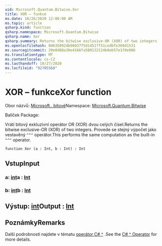 ```yaml
---
uid: Microsoft.Quantum.Bitwise.Xor
title: XOR – funkce
ms.date: 10/26/2020 12:00:00 AM
ms.topic: article
qsharp.kind: function
qsharp.namespace: Microsoft.Quantum.Bitwise
qsharp.name: Xor
qsharp.summary: Returns the bitwise exclusive-OR (XOR) of two integers. This performs the same computation as the built-in `^^^` operator.
ms.openlocfilehash: 0d635092db96037f5d1451ff51cedbfe369d1531
ms.sourcegitcommit: 29e0d88a30e4166fa580132124b0eb57e1f0e986
ms.translationtype: MT
ms.contentlocale: cs-CZ
ms.lasthandoff: 10/27/2020
ms.locfileid: "92705568"
---
```

# <a name="xor-function"></a><span data-ttu-id="aa3af-102">XOR – funkce</span><span class="sxs-lookup"><span data-stu-id="aa3af-102">Xor function</span></span>

<span data-ttu-id="aa3af-103">Obor názvů: [Microsoft.. bitové](xref:Microsoft.Quantum.Bitwise)</span><span class="sxs-lookup"><span data-stu-id="aa3af-103">Namespace: [Microsoft.Quantum.Bitwise](xref:Microsoft.Quantum.Bitwise)</span></span>

<span data-ttu-id="aa3af-104">Balíček [](https://nuget.org/packages/)</span><span class="sxs-lookup"><span data-stu-id="aa3af-104">Package: [](https://nuget.org/packages/)</span></span>


<span data-ttu-id="aa3af-105">Vrátí bitový exkluzivní operátor OR (XOR) dvou celých čísel.</span><span class="sxs-lookup"><span data-stu-id="aa3af-105">Returns the bitwise exclusive-OR (XOR) of two integers.</span></span>
<span data-ttu-id="aa3af-106">Provede se stejný výpočet jako vestavěný `^^^` operátor.</span><span class="sxs-lookup"><span data-stu-id="aa3af-106">This performs the same computation as the built-in `^^^` operator.</span></span>

```qsharp
function Xor (a : Int, b : Int) : Int
```


## <a name="input"></a><span data-ttu-id="aa3af-107">Vstup</span><span class="sxs-lookup"><span data-stu-id="aa3af-107">Input</span></span>

### <a name="a--int"></a><span data-ttu-id="aa3af-108">a: [int](xref:microsoft.quantum.lang-ref.int)</span><span class="sxs-lookup"><span data-stu-id="aa3af-108">a : [Int](xref:microsoft.quantum.lang-ref.int)</span></span>




### <a name="b--int"></a><span data-ttu-id="aa3af-109">b: [int](xref:microsoft.quantum.lang-ref.int)</span><span class="sxs-lookup"><span data-stu-id="aa3af-109">b : [Int](xref:microsoft.quantum.lang-ref.int)</span></span>





## <a name="output--int"></a><span data-ttu-id="aa3af-110">Výstup: [int](xref:microsoft.quantum.lang-ref.int)</span><span class="sxs-lookup"><span data-stu-id="aa3af-110">Output : [Int](xref:microsoft.quantum.lang-ref.int)</span></span>



## <a name="remarks"></a><span data-ttu-id="aa3af-111">Poznámky</span><span class="sxs-lookup"><span data-stu-id="aa3af-111">Remarks</span></span>

<span data-ttu-id="aa3af-112">Další podrobnosti najdete v tématu [operátor C# ^](https://docs.microsoft.com/dotnet/csharp/language-reference/operators/xor-operator) .</span><span class="sxs-lookup"><span data-stu-id="aa3af-112">See the [C# ^ Operator](https://docs.microsoft.com/dotnet/csharp/language-reference/operators/xor-operator) for more details.</span></span>